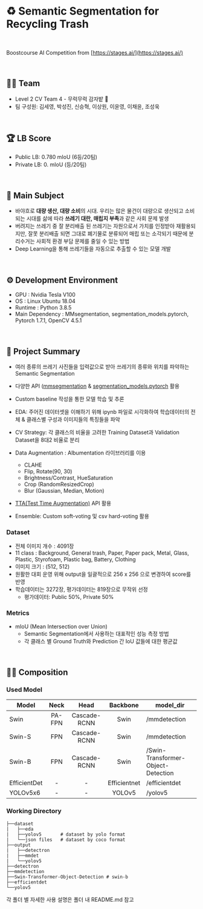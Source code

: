 # ♻️ Semantic Segmentation for Recycling Trash

</br>

Boostcourse AI Competition from [https://stages.ai/](https://stages.ai/)

</br>

## 👨‍🌾 Team

- Level 2 CV Team 4 - 무럭무럭 감자밭 🥔
- 팀 구성원: 김세영, 박성진, 신승혁, 이상원, 이윤영, 이채윤, 조성욱

</br>

## 🏆 LB Score

- Public LB: 0.780 mIoU (6등/20팀)
- Private LB: 0. mIoU (등/20팀)

</br>

## 🎈 Main Subject

- 바야흐로 **대량 생산, 대량 소비**의 시대. 우리는 많은 물건이 대량으로 생산되고 소비되는 시대를 삶에 따라 **쓰레기 대란, 매립지 부족**과 같은 사회 문제 발생
- 버려지는 쓰레기 중 잘 분리배출 된 쓰레기는 자원으로서 가치를 인정받아 재활용되지만, 잘못 분리배출 되면 그대로 폐기물로 분류되어 매립 또는 소각되기 때문에 분리수거는 사회적 환경 부담 문제를 줄일 수 있는 방법
- Deep Learning을 통해 쓰레기들을 자동으로 추출할 수 있는 모델 개발 

</br>

## ⚙ Development Environment
- GPU : Nvidia Tesla V100
- OS : Linux Ubuntu 18.04
- Runtime : Python 3.8.5
- Main Dependency : MMsegmentation, segmentation_models.pytorch, Pytorch 1.7.1, OpenCV 4.5.1

<br>

## 🔑 Project Summary

- 여러 종류의 쓰레기 사진들을 입력값으로 받아 쓰레기의 종류와 위치를 파악하는 Semantic Segmentation
- 다양한 API ([mmsegmentation](https://github.com/open-mmlab/mmsegmentation) & [segmentation_models.pytorch](https://github.com/qubvel/segmentation_models.pytorch) 활용
- Custom baseline 작성을 통한 모델 학습 및 추론
- EDA: 주어진 데이터셋을 이해하기 위해 ipynb 파일로 시각화하여 학습데이터의 전체 & 클래스별 구성과 이미지들의 특징들을 파악
- CV Strategy: 각 클래스의 비율을 고려한 Training Dataset과 Validation Dataset을 8대2 비율로 분리
- Data Augmentation : Albumentation 라이브러리를 이용
    - CLAHE
    - Flip, Rotate(90, 30)
    - Brightness/Contrast, HueSaturation
    - Crop (RandomResizedCrop)
    - Blur (Gaussian, Median, Motion)
    
- [TTA(Test Time Augmentation)](https://github.com/qubvel/ttach) API 활용
- Ensemble: Custom soft-voting 및 csv hard-voting 활용

### Dataset

- 전체 이미지 개수 : 4091장
- 11 class : Background, General trash, Paper, Paper pack, Metal, Glass, Plastic, Styrofoam, Plastic bag, Battery, Clothing
- 이미지 크기 : (512, 512)
- 원활한 대회 운영 위해 output을 일괄적으로 256 x 256 으로 변경하여 score를 반영
- 학습데이터는 3272장, 평가데이터는 819장으로 무작위 선정
    - 평가데이터: Public 50%, Private 50%

### Metrics

- mIoU (Mean Intersection over Union)
    - Semantic Segmentation에서 사용하는 대표적인 성능 측정 방법
    - 각 클래스 별 Ground Truth와 Prediction 간 IoU 값들에 대한 평균값

</br>

## 💁‍♀️ Composition

### Used Model
|Model|Neck|Head|Backbone|model_dir
|---|:---:|:---:|:---:|---|
|Swin|PA-FPN|Cascade-RCNN|Swin|/mmdetection|
|Swin-S|FPN|Cascade-RCNN|Swin|/mmdetection|
|Swin-B|FPN|Cascade-RCNN|Swin|/Swin-Transformer-Object-Detection|
|EfficientDet|-|-|Efficientnet|/efficientdet|
|YOLOv5x6|-|-|YOLOv5|/yolov5|

### Working Directory
```
├──dataset
|   ├──eda
|   ├──yolov5       # dataset by yolo format
|   └──json files   # dataset by coco format
├──output
|   ├──detectron
|   ├──mmdet
|   └──yolov5
├──detectron
├──mmdetection
├──Swin-Transformer-Object-Detection # swin-b
├──efficientdet
└──yolov5
```

각 폴더 별 자세한 사용 설명은 폴더 내 README.md 참고
